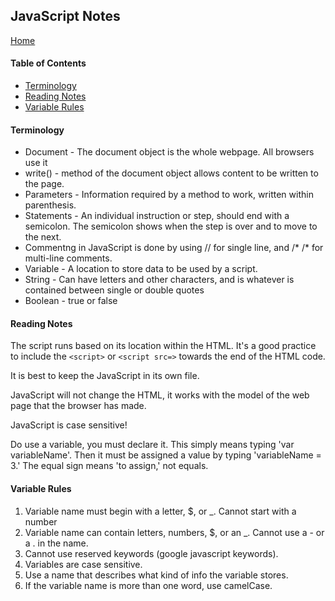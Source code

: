 ## JavaScript Notes
[Home](https://tjohnson986.github.io/reading-notes/)

#### Table of Contents
- [Terminology](#Terminology)
- [Reading Notes](#Reating-Notes)
- [Variable Rules](#Variable-Rules)

#### Terminology
- Document - The document object is the whole webpage. All browsers use it
- write() - method of the document object allows content to be written to the page. 
- Parameters - Information required by a method to work, written within parenthesis. 
- Statements - An individual instruction or step, should end with a semicolon. The semicolon shows when the step is over and to move to the next. 
- Commentng in JavaScript is done by using // for single line, and /* /* for multi-line comments. 
- Variable - A location to store data to be used by a script. 
- String - Can have letters and other characters, and is whatever is contained between single or double quotes
- Boolean - true or false

#### Reading Notes
The script runs based on its location within the HTML. It's a good practice to include the `<script>` or `<script src=>` towards the end of the HTML code. 

It is best to keep the JavaScript in its own file. 

JavaScript will not change the HTML, it works with the model of the web page that the browser has made. 

JavaScript is case sensitive!

Do use a variable, you must declare it. This simply means typing 'var variableName'. Then it must be assigned a value by typing 'variableName = 3.' The equal sign means 'to assign,' not equals. 

#### Variable Rules
1. Variable name must begin with a letter, $, or _. Cannot start with a number
1. Variable name can contain letters, numbers, $, or an _. Cannot use a - or a . in the name. 
1. Cannot use reserved keywords (google javascript keywords).
1. Variables are case sensitive. 
1. Use a name that describes what kind of info the variable stores. 
1. If the variable name is more than one word, use camelCase. 